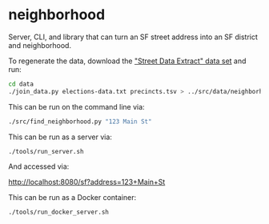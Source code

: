 # neighborhood

Server, CLI, and library that can turn an SF street address into an SF district and neighborhood.

To regenerate the data, download the ["Street Data Extract" data set](https://sfelections.org/tools/election_data/dataset.php?ATAB=d1970-01-01) and
run:

```bash
cd data
./join_data.py elections-data.txt precincts.tsv > ../src/data/neighborhood_data.tsv
```

This can be run on the command line via:

```bash
./src/find_neighborhood.py "123 Main St"
```

This can be run as a server via:

```bash
./tools/run_server.sh
```

And accessed via:

<http://localhost:8080/sf?address=123+Main+St>

This can be run as a Docker container:

```bash
./tools/run_docker_server.sh
```
